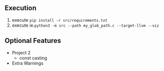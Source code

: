 ## Execution
1. execute `pip install -r src/requirements.txt`
2. execute ie.`python3 -m src --path my_glob_path.c --target-llvm --viz`
## Optional Features
* Project 2
  * const casting
* Extra Warnings